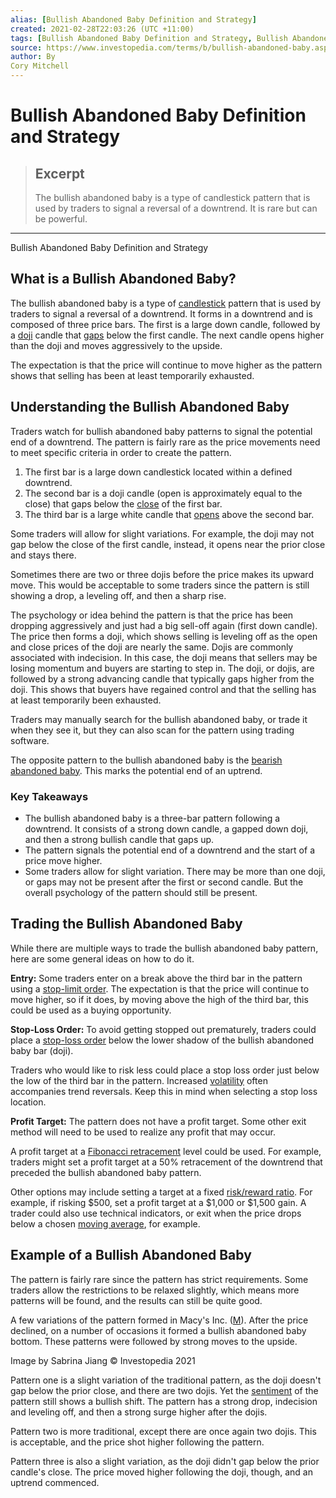```yaml
---
alias: [Bullish Abandoned Baby Definition and Strategy]
created: 2021-02-28T22:03:26 (UTC +11:00)
tags: [Bullish Abandoned Baby Definition and Strategy, Bullish Abandoned Baby Definition and Strategy]
source: https://www.investopedia.com/terms/b/bullish-abandoned-baby.asp
author: By
Cory Mitchell
---
```


# Bullish Abandoned Baby Definition and Strategy

> ## Excerpt
> The bullish abandoned baby is a type of candlestick pattern that is used by traders to signal a reversal of a downtrend. It is rare but can be powerful.

---

Bullish Abandoned Baby Definition and Strategy
## What is a Bullish Abandoned Baby?

The bullish abandoned baby is a type of [candlestick](https://www.investopedia.com/terms/c/candlestick.asp) pattern that is used by traders to signal a reversal of a downtrend. It forms in a downtrend and is composed of three price bars. The first is a large down candle, followed by a [doji](https://www.investopedia.com/terms/d/doji.asp) candle that [gaps](https://www.investopedia.com/terms/g/gap.asp) below the first candle. The next candle opens higher than the doji and moves aggressively to the upside.

The expectation is that the price will continue to move higher as the pattern shows that selling has been at least temporarily exhausted.

## Understanding the Bullish Abandoned Baby

Traders watch for bullish abandoned baby patterns to signal the potential end of a downtrend. The pattern is fairly rare as the price movements need to meet specific criteria in order to create the pattern.

1.  The first bar is a large down candlestick located within a defined downtrend.
2.  The second bar is a doji candle (open is approximately equal to the close) that gaps below the [close](https://www.investopedia.com/terms/c/closingprice.asp) of the first bar.
3.  The third bar is a large white candle that [opens](https://www.investopedia.com/terms/o/openingprice.asp) above the second bar.

Some traders will allow for slight variations. For example, the doji may not gap below the close of the first candle, instead, it opens near the prior close and stays there.

Sometimes there are two or three dojis before the price makes its upward move. This would be acceptable to some traders since the pattern is still showing a drop, a leveling off, and then a sharp rise.

The psychology or idea behind the pattern is that the price has been dropping aggressively and just had a big sell-off again (first down candle). The price then forms a doji, which shows selling is leveling off as the open and close prices of the doji are nearly the same. Dojis are commonly associated with indecision. In this case, the doji means that sellers may be losing momentum and buyers are starting to step in. The doji, or dojis, are followed by a strong advancing candle that typically gaps higher from the doji. This shows that buyers have regained control and that the selling has at least temporarily been exhausted.

Traders may manually search for the bullish abandoned baby, or trade it when they see it, but they can also scan for the pattern using trading software.

The opposite pattern to the bullish abandoned baby is the [bearish abandoned baby](https://www.investopedia.com/terms/b/bearish-abandoned-baby.asp). This marks the potential end of an uptrend.

### Key Takeaways

-   The bullish abandoned baby is a three-bar pattern following a downtrend. It consists of a strong down candle, a gapped down doji, and then a strong bullish candle that gaps up.
-   The pattern signals the potential end of a downtrend and the start of a price move higher.
-   Some traders allow for slight variation. There may be more than one doji, or gaps may not be present after the first or second candle. But the overall psychology of the pattern should still be present.

## Trading the Bullish Abandoned Baby

While there are multiple ways to trade the bullish abandoned baby pattern, here are some general ideas on how to do it.

**Entry:** Some traders enter on a break above the third bar in the pattern using a [stop-limit order](https://www.investopedia.com/terms/s/stop-limitorder.asp). The expectation is that the price will continue to move higher, so if it does, by moving above the high of the third bar, this could be used as a buying opportunity.                                             

**Stop-Loss Order:** To avoid getting stopped out prematurely, traders could place a [stop-loss order](https://www.investopedia.com/terms/s/stop-lossorder.asp) below the lower shadow of the bullish abandoned baby bar (doji).

Traders who would like to risk less could place a stop loss order just below the low of the third bar in the pattern. Increased [volatility](https://www.investopedia.com/terms/v/volatility.asp) often accompanies trend reversals. Keep this in mind when selecting a stop loss location.

**Profit Target:** The pattern does not have a profit target. Some other exit method will need to be used to realize any profit that may occur.

A profit target at a [Fibonacci retracement](https://www.investopedia.com/terms/f/fibonacciretracement.asp) level could be used. For example, traders might set a profit target at a 50% retracement of the downtrend that preceded the bullish abandoned baby pattern.

Other options may include setting a target at a fixed [risk/reward ratio](https://www.investopedia.com/terms/r/riskrewardratio.asp). For example, if risking $500, set a profit target at a $1,000 or $1,500 gain. A trader could also use technical indicators, or exit when the price drops below a chosen [moving average](https://www.investopedia.com/terms/m/movingaverage.asp), for example.

## Example of a Bullish Abandoned Baby

The pattern is fairly rare since the pattern has strict requirements. Some traders allow the restrictions to be relaxed slightly, which means more patterns will be found, and the results can still be quite good.

A few variations of the pattern formed in Macy's Inc. ([M](https://www.investopedia.com/markets/quote?tvwidgetsymbol=m)). After the price declined, on a number of occasions it formed a bullish abandoned baby bottom. These patterns were followed by strong moves to the upside.

Image by Sabrina Jiang © Investopedia 2021

Pattern one is a slight variation of the traditional pattern, as the doji doesn't gap below the prior close, and there are two dojis. Yet the [sentiment](https://www.investopedia.com/terms/m/marketsentiment.asp) of the pattern still shows a bullish shift. The pattern has a strong drop, indecision and leveling off, and then a strong surge higher after the dojis.

Pattern two is more traditional, except there are once again two dojis. This is acceptable, and the price shot higher following the pattern.

Pattern three is also a slight variation, as the doji didn't gap below the prior candle's close. The price moved higher following the doji, though, and an uptrend commenced.
